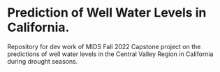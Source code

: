 # Prediction of Well Water Levels in California. 
Repository for dev work of MIDS Fall 2022 Capstone project on the predictions of well water levels in the Central Valley Region in California during drought seasons. 

